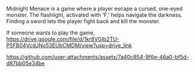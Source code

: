 Midnight Menace is a game where a player escape a cursed, one-eyed monster. The flashlight, activated with 'F,' helps navigate the darkness. Finding a sword lets the player fight back and kill the monster.

If someone wants to play the game, https://drive.google.com/file/d/1kr8VGIb2TU-P5FB04VcdJNo53EUbCMDM/view?usp=drive_link

https://github.com/user-attachments/assets/7a40c854-9f6e-46a0-bf5d-d87bb05e34be
